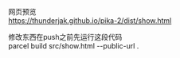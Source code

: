 网页预览<br>
https://thunderjak.github.io/pika-2/dist/show.html

修改东西在push之前先运行这段代码<br>
parcel build src/show.html --public-url .
